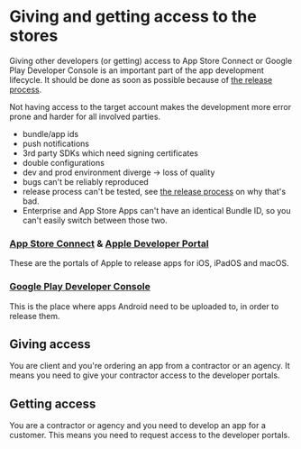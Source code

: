 # Giving and getting access to the stores

Giving other developers (or getting) access to App Store Connect or Google Play Developer Console 
is an important part of the app development lifecycle.
It should be done as soon as possible because of [the release process](/release).

Not having access to the target account makes the development more error prone and harder for all involved parties.
- bundle/app ids
- push notifications
- 3rd party SDKs which need signing certificates
- double configurations
- dev and prod environment diverge -> loss of quality
- bugs can't be reliably reproduced
- release process can't be tested, see [the release process](/release) on why that's bad.
- Enterprise and App Store Apps can't have an identical Bundle ID, so you can't easily switch between those two.

### [App Store Connect](https://appstoreconnect.apple.com) & [Apple Developer Portal](https://developer.apple.com/)

These are the portals of Apple to release apps for iOS, iPadOS and macOS.

### [Google Play Developer Console](https://play.google.com/apps/publish)

This is the place where apps Android need to be uploaded to, in order to release them.

## Giving access 

You are client and you're ordering an app from a contractor or an agency.
It means you need to give your contractor access to the developer portals.

## Getting access

You are a contractor or agency and you need to develop an app for a customer.
This means you need to request access to the developer portals.
